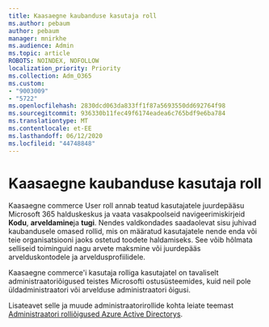 ```yaml
---
title: Kaasaegne kaubanduse kasutaja roll
ms.author: pebaum
author: pebaum
manager: mnirkhe
ms.audience: Admin
ms.topic: article
ROBOTS: NOINDEX, NOFOLLOW
localization_priority: Priority
ms.collection: Adm_O365
ms.custom:
- "9003009"
- "5722"
ms.openlocfilehash: 2830dcd063da833ff1f87a5693550dd692764f98
ms.sourcegitcommit: 936330b11fec49f6174eadea6c765bdf9e6ba784
ms.translationtype: MT
ms.contentlocale: et-EE
ms.lasthandoff: 06/12/2020
ms.locfileid: "44748848"
---
```

# <a name="modern-commerce-user-role"></a>Kaasaegne kaubanduse kasutaja roll

Kaasaegne commerce User roll annab teatud kasutajatele juurdepääsu Microsoft 365 halduskeskus ja vaata vasakpoolseid navigeerimiskirjeid **Kodu**, **arveldamine**ja **tugi**. Nendes valdkondades saadaolevat sisu juhivad kaubandusele omased rollid, mis on määratud kasutajatele nende enda või teie organisatsiooni jaoks ostetud toodete haldamiseks. See võib hõlmata selliseid toiminguid nagu arvete maksmine või juurdepääs arvelduskontodele ja arveldusprofiilidele.

Kaasaegne commerce'i kasutaja rolliga kasutajatel on tavaliselt administraatoriõigused teistes Microsofti ostusüsteemides, kuid neil pole üldadministraatori või arvelduse administraatori õigusi.

Lisateavet selle ja muude administraatorirollide kohta leiate teemast [Administraatori rolliõigused Azure Active Directorys](https://docs.microsoft.com/azure/active-directory/users-groups-roles/directory-assign-admin-roles#modern-commerce-administrator).